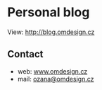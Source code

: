 # Personal blog

View: http://blog.omdesign.cz

## Contact

* web: www.omdesign.cz
* mail: ozana@omdesign.cz
